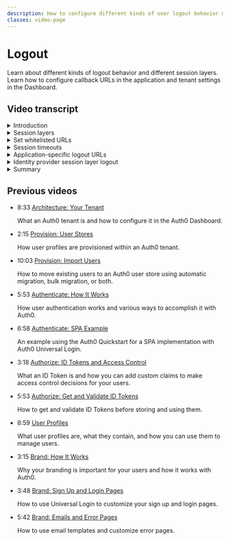 ```yaml
---
description: How to configure different kinds of user logout behavior using callback URLs.
classes: video-page
---
```

# Logout

Learn about different kinds of logout behavior and different session layers. Learn how to configure callback URLs in the application and tenant settings in the Dashboard.

<div class="video-wrapper" data-video="7l22iltru6"></div>

## Video transcript

<details>
  <summary>Introduction</summary>

When we talk about logout in the context of Auth0 implementations, we are talking about the act of terminating an authenticated session. It is a security best practice to terminate sessions when they’re no longer needed to avoid a potential takeover by unauthorized parties. 

Auth0 provides tools to help you give users the ability to log out; this includes options for providing different levels of logout and also determining where the user will land after the logout is complete.
</details>

<details>
  <summary>Session layers</summary>

There are typically three session layers that can be created when you login and the logout behavior you choose for your applications should make it clear to users which have terminated  - ideally displaying a visual confirmation of this. 

The first layer is the session inside your application or the *Application Session Layer*. Though your application uses Auth0 to authenticate users, you'll still need to track that the user has logged in to your application; in a regular web application, for example, you achieve this by storing this information inside a cookie. 

Logging users out of your applications typically results in their application session being cleared, and this should be handled by your application: for the Application Session Layer, there is nothing within your Auth0 tenant that you need to use to facilitate session termination. This will require you to utilize whatever application session stack you are using to clear out any session related information. Note that some of the Auth0 SDKs do provide some support for application sessions; please check the documentation to see if there is any local SDK session removal that needs to be done.

Auth0 also maintains a session for the user and stores their information inside a cookie, this is the *Auth0 Session Layer*. This layer is used so that the next time a user is redirected to Auth0 for login the user's information will be remembered. You can log users out of the Auth0 session layer by redirecting them to the Auth0 logout endpoint so Auth0 can clear the (single sign-on; SSO) cookie.

The last session layer is the *Identity Provider Session Layer*, for example, Facebook, Google or an Enterprise SAML provider. When users attempt to sign in using any of these providers, and they already have a valid sign-in (with whichever provider they choose) they will not be prompted again to sign in - though they may be asked to give permission to share their information with Auth0 and, in turn, your application. It is not necessary to log the users out of this session layer, but you can use Auth0 to force the logout if required. 

Logging out of your Auth0 Session Layer will require you to redirect the user to `https://<YOUR_CNAME or YOUR_TENANT.auth0.com>/v2/logout` - typically performed via use of the appropriate method in the Auth0 SDK for your technology stack. This will clear your Auth0 session. You will also want to add a query parameter for that request called `returnTo` - this parameter should contain a URL that has been pre-registered and protects you against open redirect attacks.  
</details>

<details>
  <summary>Set whitelisted URLs</summary>

Auth0 only redirects to whitelisted URLs after logout and there are two places you can configure these. 

The first place you can set this is at the tenant level - this is where you can put the set of logout URLs that are common to (that is shared between) all applications. 

The second place would be in the application settings: if you need different redirects for each application, you can whitelist the URLs in your application settings. This allows you to set logout URLs in an application-specific context. 
</details>

<details>
  <summary>Session timeouts</summary>

You can also set the behavior in cases where a user doesn’t explicitly logout of your application. Auth0 provides for session timeout to deal with Auth0 session termination in this scenario. We’ll cover the topic of session timeout in more detail in a future video.
</details>

<details>
  <summary>Application-specific logout URLs</summary>
There are two important things to consider when you use application-specific logout URLs:

1. You MUST send client_id as a query parameter when calling the /v2/logout endpoint. and the returnTo URL must be in the application’s list of allowed logout URLs.

2. This will end the Auth0 Session for the entire tenant - i.e. for all defined applications, not just the one that matches the client_id supplied!  Passing the client_id just tells the logout endpoint where to look for the logout URL white-list.

In either place, under **Allowed LogoutURLs**, specify the logout URLs; you must include the protocol - either `http://` or, as we would recommend, `https://` - otherwise the call will fail. Https should always be used for production environments. The URLs provided in the Allowed Logout URLs list are also case-sensitive, so the URL used for logout must match the case of the logout URLs configured on the dashboard. However, do note that the scheme and host parts are case insensitive. For example, if your URL is `http://www.Example.Com/FooHoo.html`, the `http://www.Example.Com` portion is case insensitive, while the `FooHoo.html` portion is case sensitive.

After the user logout occurs Auth0 will only redirect to a URL that is defined in this list. 

Note that if you redirect the user back to the application after logout and the application redirects to an identity provider that still has an authenticated session for that user, the user will be silently logged back into your application and it may appear that logout didn’t work. In these cases, we recommend that you have a specific logout landing page in your application so you can tell the user that they successfully logged out - and, if desired, you can also warn them that they may still be logged into their identity provider.
</details>

<details>
  <summary>Identity provider session layer logout</summary>

Alternatively you may desire to also log the users out of the Identity Provider Session Layer; for many providers, Auth0 will give you this behavior by simply having you add the federated query parameter to the redirect to /v2/logout. This will then additionally redirect the user to their identity provider and log them out there as well.  

There are a few limitations with logout to keep in mind:
 
* No validation is performed on any URL provided as a value to the `returnTo` parameter, nor any querystring or hash information provided as part of the URL.

* The behavior of federated logouts with social providers is inconsistent. Each provider will handle the `returnTo` parameter differently and for some, it will not work. Please check your social provider's settings to determine how it will behave.

* If you are working with social identity providers such as Google or Facebook, you must set your Client ID and Secret for these providers in the Dashboard for the logout to function properly.

* If you are an Auth0 Enterprise user, you will typically have SSO enabled for multiple applications, for example, SharePoint, a few .NET applications, a few Java applications, Zendesk, etc. In this case, it's very common that when users sign out, this needs to happen for all of their applications.  

  However, redirecting users to the Auth0 log out endpoint does not currently cover all scenarios where users need to be signed out of all of the applications they use. Other than when Auth0 is using SAML, Auth0 does not natively support Single Logout. Single Logout can be achieved by having each application check the active session after their tokens expire, or you can force log out by terminating your application sessions at the application level. 

  You can configure Single Logout URLs for SAML that can log out of all SAML sessions, although Auth0 supports front-channel SAML SLO only, Auth0 does not support back-channel SLO.
</details>

<details>
  <summary>Summary</summary>

Auth0 provides quickstart guides that show you how to implement logout functionality in your specific type of application and provides sample code. These quickstarts support native/mobile apps, single-page apps, and web apps. 
</details>

## Previous videos

<ul class="up-next">

  <li>
    <span class="video-time"><i class="icon icon-budicon-494"></i>8:33</span>
    <i class="video-icon icon icon-budicon-676"></i>
    <a href="/videos/get-started/01-architecture-your-tenant">Architecture: Your Tenant</a>
    <p>What an Auth0 tenant is and how to configure it in the Auth0 Dashboard.</p>
  </li>

  <li>
    <span class="video-time"><i class="icon icon-budicon-494"></i>2:15</span>
    <i class="video-icon icon icon-budicon-676"></i>
    <a href="/videos/get-started/02-provision-user-stores">Provision: User Stores</a>
    <p>How user profiles are provisioned within an Auth0 tenant.</p>
  </li>

  <li>
    <span class="video-time"><i class="icon icon-budicon-494"></i>10:03</span>
    <i class="video-icon icon icon-budicon-676"></i>
    <a href="/videos/get-started/03-provision-import-users">Provision: Import Users</a>
    <p>How to move existing users to an Auth0 user store using automatic migration, bulk migration, or both.</p>
  </li>

  <li>
    <span class="video-time"><i class="icon icon-budicon-494"></i>5:53</span>
    <i class="video-icon icon icon-budicon-676"></i>
    <a href="/videos/get-started/04_01-authenticate-how-it-works">Authenticate: How It Works</a>
    <p>How user authentication works and various ways to accomplish it with Auth0.</p>
  </li>

  <li>
    <span class="video-time"><i class="icon icon-budicon-494"></i>6:58</span>
    <i class="video-icon icon icon-budicon-676"></i>
    <a href="/videos/get-started/04_02-authenticate-spa-example">Authenticate: SPA Example</a>
    <p>An example using the Auth0 Quickstart for a SPA implementation with Auth0 Universal Login. </p>
  </li>

  <li>
    <span class="video-time"><i class="icon icon-budicon-494"></i>3:18</span>
    <i class="video-icon icon icon-budicon-676"></i>
    <a href="/videos/get-started/05_01-authorize-id-tokens-access-control">Authorize: ID Tokens and Access Control</a>
    <p>What an ID Token is and how you can add custom claims to make access control decisions for your users. </p>
  </li>

  <li>
    <span class="video-time"><i class="icon icon-budicon-494"></i>5:53</span>
    <i class="video-icon icon icon-budicon-676"></i>
    <a href="/videos/get-started/05_02-authorize-get-validate-id-tokens">Authorize: Get and Validate ID Tokens</a>
    <p>How to get and validate ID Tokens before storing and using them. </p>
  </li>

  <li>
    <span class="video-time"><i class="icon icon-budicon-494"></i>8:59</span>
    <i class="video-icon icon icon-budicon-676"></i>
    <a href="/videos/get-started/06-user-profiles">User Profiles</a>
    <p>What user profiles are, what they contain, and how you can use them to manage users. </p>
  </li>

  <li>
    <span class="video-time"><i class="icon icon-budicon-494"></i>3:15</span>
    <i class="video-icon icon icon-budicon-676"></i>
    <a href="/videos/get-started/07_01-brand-how-it-works">Brand: How It Works</a>
    <p>Why your branding is important for your users and how it works with Auth0. </p>
  </li>

  <li>
    <span class="video-time"><i class="icon icon-budicon-494"></i>3:48</span>
    <i class="video-icon icon icon-budicon-676"></i>
    <a href="/videos/get-started/07_02-brand-signup-login-pages">Brand: Sign Up and Login Pages</a>
    <p>How to use Universal Login to customize your sign up and login pages. </p>
  </li>

  <li>
    <span class="video-time"><i class="icon icon-budicon-494"></i>5:42</span>
    <i class="video-icon icon icon-budicon-676"></i>
    <a href="/videos/get-started/08-brand-emails-error-pages">Brand: Emails and Error Pages</a>
    <p>How to use email templates and customize error pages. </p>
  </li>

</ul>
